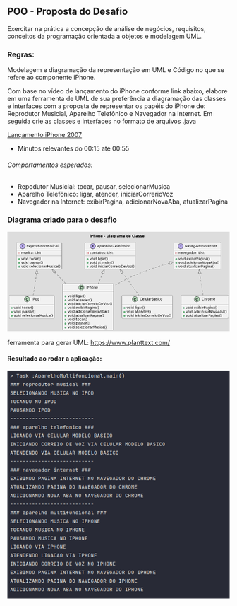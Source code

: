 ## POO - Proposta do Desafio

Exercitar na prática a concepção de análise de negócios, requisitos, conceitos da programação orientada a objetos e modelagem UML.

### Regras:
Modelagem e diagramação da representação em UML e Código no que se refere ao componente iPhone.

Com base no vídeo de lançamento do iPhone conforme link abaixo, elabore em uma ferramenta de UML de sua preferência a diagramação das classes e interfaces com a proposta de representar os papéis do iPhone de: Reprodutor Musicial,  Aparelho Telefônico e Navegador na Internet. Em seguida crie as classes e interfaces no formato de arquivos .java

[Lançamento iPhone 2007](https://www.youtube.com/watch?v=9ou608QQRq8)

- Minutos relevantes do 00:15 até 00:55

###### Comportamentos esperados:
* Repodutor Musicial: tocar, pausar, selecionarMusica
* Aparelho Telefônico: ligar, atender, iniciarCorrerioVoz
* Navegador na Internet: exibirPagina, adicionarNovaAba, atualizarPagina

### Diagrama criado para o desafio
![Diagrama de Classe iPhone](./image/diagrama-iphone.png "Diagrama de classe para desafio iPhone")

ferramenta para gerar UML: https://www.planttext.com/


#### Resultado ao rodar a aplicação:
![Imagem do console ao rodar a aplicação](./image/console.png "Imagem exibindo o console apos rodar a aplicação")




